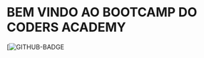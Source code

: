 # BEM VINDO AO BOOTCAMP DO CODERS ACADEMY

[![GITHUB-BADGE](https://github.com/rafaelcruz-net/coders-academy-bootcamp-turma-2//workflows/dotnet/badge.svg)
